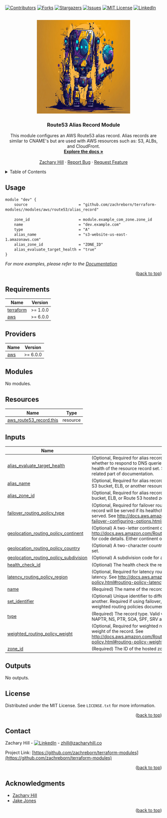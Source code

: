 <!-- Blank module readme template: Do a search and replace with your text editor for the following: `module_name`, `module_description` -->
<!-- Improved compatibility of back to top link: See: https://github.com/othneildrew/Best-README-Template/pull/73 -->
<a name="readme-top"></a>


<!-- PROJECT SHIELDS -->
<!--
*** I'm using markdown "reference style" links for readability.
*** Reference links are enclosed in brackets [ ] instead of parentheses ( ).
*** See the bottom of this document for the declaration of the reference variables
*** for contributors-url, forks-url, etc. This is an optional, concise syntax you may use.
*** https://www.markdownguide.org/basic-syntax/#reference-style-links
-->
[![Contributors][contributors-shield]][contributors-url]
[![Forks][forks-shield]][forks-url]
[![Stargazers][stars-shield]][stars-url]
[![Issues][issues-shield]][issues-url]
[![MIT License][license-shield]][license-url]
[![LinkedIn][linkedin-shield]][linkedin-url]


<!-- PROJECT LOGO -->
<br />
<div align="center">
  <a href="https://github.com/zachreborn/terraform-modules">
    <img src="/images/terraform_modules_logo.webp" alt="Logo" width="300" height="300">
  </a>

<h3 align="center">Route53 Alias Record Module</h3>
  <p align="center">
    This module configures an AWS Route53 alias record. Alias records are similar to CNAME's but are used with AWS resources such as: S3, ALBs, and CloudFront.
    <br />
    <a href="https://github.com/zachreborn/terraform-modules"><strong>Explore the docs »</strong></a>
    <br />
    <br />
    <a href="https://zacharyhill.co">Zachary Hill</a>
    ·
    <a href="https://github.com/zachreborn/terraform-modules/issues">Report Bug</a>
    ·
    <a href="https://github.com/zachreborn/terraform-modules/issues">Request Feature</a>
  </p>
</div>


<!-- TABLE OF CONTENTS -->
<details>
  <summary>Table of Contents</summary>
  <ol>
    <li><a href="#usage">Usage</a></li>
    <li><a href="#requirements">Requirements</a></li>
    <li><a href="#providers">Providers</a></li>
    <li><a href="#modules">Modules</a></li>
    <li><a href="#Resources">Resources</a></li>
    <li><a href="#inputs">Inputs</a></li>
    <li><a href="#outputs">Outputs</a></li>
    <li><a href="#license">License</a></li>
    <li><a href="#contact">Contact</a></li>
    <li><a href="#acknowledgments">Acknowledgments</a></li>
  </ol>
</details>


<!-- USAGE EXAMPLES -->
## Usage

```
module "dev" {
    source                       = "github.com/zachreborn/terraform-modules//modules/aws/route53/alias_record"

    zone_id                      = module.example_com_zone.zone_id
    name                         = "dev.example.com"
    type                         = "A"
    alias_name                   = "s3-website-us-east-1.amazonaws.com"
    alias_zone_id                = "ZONE_ID"
    alias_evaluate_target_health = "true"
}
```

_For more examples, please refer to the [Documentation](https://github.com/zachreborn/terraform-modules)_

<p align="right">(<a href="#readme-top">back to top</a>)</p>

<!-- terraform-docs output will be input automatically below-->
<!-- terraform-docs markdown table --output-file README.md --output-mode inject .-->
<!-- BEGIN_TF_DOCS -->
## Requirements

| Name | Version |
|------|---------|
| <a name="requirement_terraform"></a> [terraform](#requirement\_terraform) | >= 1.0.0 |
| <a name="requirement_aws"></a> [aws](#requirement\_aws) | >= 6.0.0 |

## Providers

| Name | Version |
|------|---------|
| <a name="provider_aws"></a> [aws](#provider\_aws) | >= 6.0.0 |

## Modules

No modules.

## Resources

| Name | Type |
|------|------|
| [aws_route53_record.this](https://registry.terraform.io/providers/hashicorp/aws/latest/docs/resources/route53_record) | resource |

## Inputs

| Name | Description | Type | Default | Required |
|------|-------------|------|---------|:--------:|
| <a name="input_alias_evaluate_target_health"></a> [alias\_evaluate\_target\_health](#input\_alias\_evaluate\_target\_health) | (Optional, Required for alias record) Set to true if you want Route 53 to determine whether to respond to DNS queries using this resource record set by checking the health of the resource record set. Some resources have special requirements, see related part of documentation. | `bool` | `null` | no |
| <a name="input_alias_name"></a> [alias\_name](#input\_alias\_name) | (Optional, Required for alias record) DNS domain name for a CloudFront distribution, S3 bucket, ELB, or another resource record set in this hosted zone. | `string` | `null` | no |
| <a name="input_alias_zone_id"></a> [alias\_zone\_id](#input\_alias\_zone\_id) | (Optional, Required for alias record) Hosted zone ID for a CloudFront distribution, S3 bucket, ELB, or Route 53 hosted zone. See resource\_elb.zone\_id for example. | `string` | `null` | no |
| <a name="input_failover_routing_policy_type"></a> [failover\_routing\_policy\_type](#input\_failover\_routing\_policy\_type) | (Optional, Required for failover routing) PRIMARY or SECONDARY. A PRIMARY record will be served if its healthcheck is passing, otherwise the SECONDARY will be served. See http://docs.aws.amazon.com/Route53/latest/DeveloperGuide/dns-failover-configuring-options.html#dns-failover-failover-rrsets | `string` | `null` | no |
| <a name="input_geolocation_routing_policy_continent"></a> [geolocation\_routing\_policy\_continent](#input\_geolocation\_routing\_policy\_continent) | (Optional) A two-letter continent code. See http://docs.aws.amazon.com/Route53/latest/APIReference/API_GetGeoLocation.html for code details. Either continent or country must be specified. | `string` | `null` | no |
| <a name="input_geolocation_routing_policy_country"></a> [geolocation\_routing\_policy\_country](#input\_geolocation\_routing\_policy\_country) | (Optional) A two-character country code or * to indicate a default resource record set. | `string` | `null` | no |
| <a name="input_geolocation_routing_policy_subdivision"></a> [geolocation\_routing\_policy\_subdivision](#input\_geolocation\_routing\_policy\_subdivision) | (Optional) A subdivision code for a country. | `string` | `null` | no |
| <a name="input_health_check_id"></a> [health\_check\_id](#input\_health\_check\_id) | (Optional) The health check the record should be associated with. | `string` | `null` | no |
| <a name="input_latency_routing_policy_region"></a> [latency\_routing\_policy\_region](#input\_latency\_routing\_policy\_region) | (Optional, Required for latency routing) An AWS region from which to measure latency. See http://docs.aws.amazon.com/Route53/latest/DeveloperGuide/routing-policy.html#routing-policy-latency | `string` | `null` | no |
| <a name="input_name"></a> [name](#input\_name) | (Required) The name of the record. | `string` | n/a | yes |
| <a name="input_set_identifier"></a> [set\_identifier](#input\_set\_identifier) | (Optional) Unique identifier to differentiate records with routing policies from one another. Required if using failover, geolocation, latency, multivalue\_answer, or weighted routing policies documented below. | `string` | `null` | no |
| <a name="input_type"></a> [type](#input\_type) | (Required) The record type. Valid values are A, AAAA, CAA, CNAME, DS, MX, NAPTR, NS, PTR, SOA, SPF, SRV and TXT. | `string` | n/a | yes |
| <a name="input_weighted_routing_policy_weight"></a> [weighted\_routing\_policy\_weight](#input\_weighted\_routing\_policy\_weight) | (Optional, Required for weighted routing) A numeric value indicating the relative weight of the record. See http://docs.aws.amazon.com/Route53/latest/DeveloperGuide/routing-policy.html#routing-policy-weighted. | `number` | `null` | no |
| <a name="input_zone_id"></a> [zone\_id](#input\_zone\_id) | (Required) The ID of the hosted zone to contain this record. | `string` | n/a | yes |

## Outputs

No outputs.
<!-- END_TF_DOCS -->

<!-- LICENSE -->
## License

Distributed under the MIT License. See `LICENSE.txt` for more information.

<p align="right">(<a href="#readme-top">back to top</a>)</p>



<!-- CONTACT -->
## Contact

Zachary Hill - [![LinkedIn][linkedin-shield]][linkedin-url] - zhill@zacharyhill.co

Project Link: [https://github.com/zachreborn/terraform-modules](https://github.com/zachreborn/terraform-modules)

<p align="right">(<a href="#readme-top">back to top</a>)</p>



<!-- ACKNOWLEDGMENTS -->
## Acknowledgments

* [Zachary Hill](https://zacharyhill.co)
* [Jake Jones](https://github.com/jakeasarus)

<p align="right">(<a href="#readme-top">back to top</a>)</p>


<!-- MARKDOWN LINKS & IMAGES -->
<!-- https://www.markdownguide.org/basic-syntax/#reference-style-links -->
[contributors-shield]: https://img.shields.io/github/contributors/zachreborn/terraform-modules.svg?style=for-the-badge
[contributors-url]: https://github.com/zachreborn/terraform-modules/graphs/contributors
[forks-shield]: https://img.shields.io/github/forks/zachreborn/terraform-modules.svg?style=for-the-badge
[forks-url]: https://github.com/zachreborn/terraform-modules/network/members
[stars-shield]: https://img.shields.io/github/stars/zachreborn/terraform-modules.svg?style=for-the-badge
[stars-url]: https://github.com/zachreborn/terraform-modules/stargazers
[issues-shield]: https://img.shields.io/github/issues/zachreborn/terraform-modules.svg?style=for-the-badge
[issues-url]: https://github.com/zachreborn/terraform-modules/issues
[license-shield]: https://img.shields.io/github/license/zachreborn/terraform-modules.svg?style=for-the-badge
[license-url]: https://github.com/zachreborn/terraform-modules/blob/master/LICENSE.txt
[linkedin-shield]: https://img.shields.io/badge/-LinkedIn-black.svg?style=for-the-badge&logo=linkedin&colorB=555
[linkedin-url]: https://www.linkedin.com/in/zachary-hill-5524257a/
[product-screenshot]: /images/screenshot.webp
[Terraform.io]: https://img.shields.io/badge/Terraform-7B42BC?style=for-the-badge&logo=terraform
[Terraform-url]: https://terraform.io